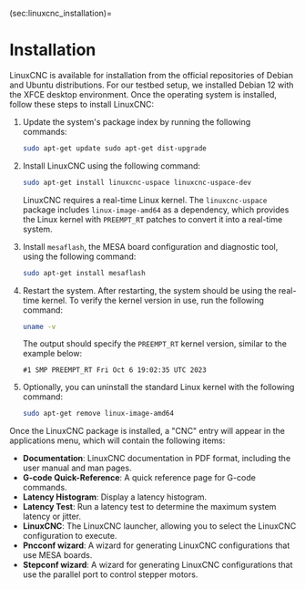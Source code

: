 (sec:linuxcnc_installation)=
# Installation

LinuxCNC is available for installation from the official repositories of Debian and Ubuntu distributions. For our testbed setup, we installed Debian 12 with the XFCE desktop environment. Once the operating system is installed, follow these steps to install LinuxCNC:

1. Update the system's package index by running the following commands:

    ```sh
    sudo apt-get update sudo apt-get dist-upgrade
    ```

2. Install LinuxCNC using the following command:

    ```sh
    sudo apt-get install linuxcnc-uspace linuxcnc-uspace-dev
    ```

    LinuxCNC requires a real-time Linux kernel. The `linuxcnc-uspace` package includes `linux-image-amd64` as a dependency, which provides the Linux kernel with `PREEMPT_RT` patches to convert it into a real-time system.

3. Install `mesaflash`, the MESA board configuration and diagnostic tool, using the following command:

    ```sh
    sudo apt-get install mesaflash
    ```

4. Restart the system. After restarting, the system should be using the real-time kernel. To verify the kernel version in use, run the following command:

    ```sh
    uname -v
    ```

    The output should specify the `PREEMPT_RT` kernel version, similar to the example below:

    ```text
    #1 SMP PREEMPT_RT Fri Oct 6 19:02:35 UTC 2023
    ```

5. Optionally, you can uninstall the standard Linux kernel with the following command:

    ```sh
    sudo apt-get remove linux-image-amd64
    ```

Once the LinuxCNC package is installed, a "CNC" entry will appear in the applications menu, which will contain the following items:

- **Documentation**: LinuxCNC documentation in PDF format, including the user manual and man pages.
- **G-code Quick-Reference**: A quick reference page for G-code commands.
- **Latency Histogram**: Display a latency histogram.
- **Latency Test**: Run a latency test to determine the maximum system latency or jitter.
- **LinuxCNC**: The LinuxCNC launcher, allowing you to select the LinuxCNC configuration to execute.
- **Pncconf wizard**: A wizard for generating LinuxCNC configurations that use MESA boards.
- **Stepconf wizard**: A wizard for generating LinuxCNC configurations that use the parallel port to control stepper motors.
